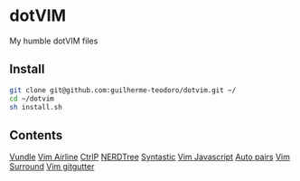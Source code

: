# dotVIM

My humble dotVIM files

## Install
``` bash
git clone git@github.com:guilherme-teodoro/dotvim.git ~/
cd ~/dotvim
sh install.sh
```
## Contents
[Vundle](https://github.com/VundleVim/Vundle.vim)
[Vim Airline](https://github.com/bling/vim-airline)
[CtrlP](https://github.com/bling/vim-airline)
[NERDTree](https://github.com/scrooloose/nerdtree)
[Syntastic](https://github.com/scrooloose/syntastic)
[Vim Javascript](https://github.com/pangloss/vim-javascript)
[Auto pairs](https://github.com/jiangmiao/auto-pairs)
[Vim Surround](https://github.com/tpope/vim-surround)
[Vim gitgutter](https://github.com/airblade/vim-gitgutter)

